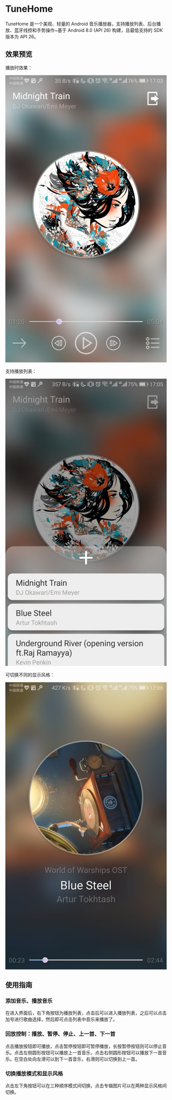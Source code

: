 # TuneHome

TuneHome 是一个美观、轻量的 Android 音乐播放器，支持播放列表、后台播放、蓝牙线控和手势操作~基于 Android 8.0 (API 26) 构建，且最低支持的 SDK 版本为 API 26。

## 效果预览

播放时效果：

![Preview](Assets/Preview.jpg)

支持播放列表：

![PlayList](Assets/Playlist.jpg)

可切换不同的显示风格：

![AnotherLayout](Assets/AnotherLayout.jpg)

## 使用指南

### 添加音乐、播放音乐

在进入界面后，右下角按钮为播放列表，点击后可以进入播放列表，之后可以点击加号进行歌曲选择，然后即可点击列表中音乐来播放了。

### 回放控制：播放、暂停、停止、上一首、下一首

点击播放按钮即可播放，点击暂停按钮即可暂停播放，长按暂停按钮则可以停止音乐。点击左侧圆形按钮可以播放上一首音乐，点击右侧圆形按钮可以播放下一首音乐。在空白处向左滑可以到下一首音乐，右滑则可以切换到上一首。

### 切换播放模式和显示风格

点击左下角按钮可以在三种顺序模式间切换，点击专辑图片可以在两种显示风格间切换。